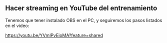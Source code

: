 ## Hacer streaming en YouTube del entrenamiento

Tenemos que tener instalado OBS en el PC, y seguiremos los pasos listados en el video:

https://youtu.be/YVmlPvEioMA?feature=shared